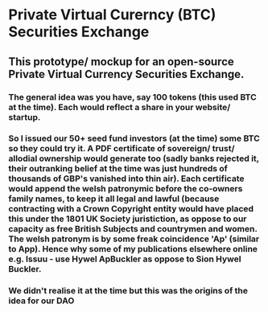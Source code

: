 # Private Virtual Curerncy (BTC) Securities Exchange

## This prototype/ mockup for an open-source Private Virtual Currency Securities Exchange. 

### The general idea was you have, say 100 tokens (this used BTC at the time). Each would reflect a share in your website/ startup.  

### So I issued our 50+ seed fund investors (at the time) some BTC so they could try it. A PDF certificate of sovereign/ trust/ allodial ownership would generate too (sadly banks rejected it, their outranking belief at the time was just hundreds of thousands of GBP's vanished into thin air). Each certificate would append the welsh patronymic before the co-owners family names, to keep it all legal and lawful (because contracting with a Crown Copyright entity would have placed this under the 1801 UK Society juristiction, as oppose to our capacity as free British Subjects and countrymen and women. The welsh patronym is by some freak coincidence 'Ap' (similar to App). Hence why some of my publications elsewhere online e.g. Issuu - use Hywel ApBuckler as oppose to Sion Hywel Buckler.

### We didn't realise it at the time but this was the origins of the idea for our DAO
